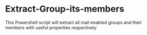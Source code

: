 # Extract-Group-its-members
This Powershell script will extract all mail enabled groups and their members with useful properties respectively
